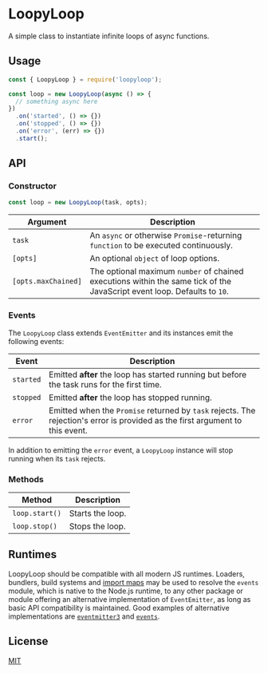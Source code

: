 
# LoopyLoop

A simple class to instantiate infinite loops of async functions.

## Usage

```js
const { LoopyLoop } = require('loopyloop');

const loop = new LoopyLoop(async () => {
  // something async here
})
  .on('started', () => {})
  .on('stopped', () => {})
  .on('error', (err) => {})
  .start();
```

## API

### Constructor

```js
const loop = new LoopyLoop(task, opts);
```

| Argument            | Description                                                                                                              |
| ------------------- | ------------------------------------------------------------------------------------------------------------------------ |
| `task`              | An `async` or otherwise `Promise`-returning `function` to be executed continuously.                                      |
| `[opts]`            | An optional `object` of loop options.                                                                                    |
| `[opts.maxChained]` | The optional maximum `number` of chained executions within the same tick of the JavaScript event loop. Defaults to `10`. |

### Events

The `LoopyLoop` class extends `EventEmitter` and its instances emit the following events:

| Event      | Description                                                                                                                   |
| ---------- |-------------------------------------------------------------------------------------------------------------------------------|
| `started`  | Emitted **after** the loop has started running but before the task runs for the first time.                                   |
| `stopped`  | Emitted **after** the loop has stopped running.                                                                               |
| `error`    | Emitted when the `Promise` returned by `task` rejects. The rejection's error is provided as the first argument to this event. |

In addition to emitting the `error` event, a `LoopyLoop` instance will stop running when its `task` rejects.

### Methods

| Method           | Description       |
|------------------|-------------------|
| `loop.start()`   | Starts the loop.  |
| `loop.stop()`    | Stops the loop.   |

## Runtimes

LoopyLoop should be compatible with all modern JS runtimes. Loaders, bundlers,
build systems and [import maps][r2] may be used to resolve the `events` module,
which is native to the Node.js runtime, to any other package or module offering
an alternative implementation of `EventEmitter`, as long as basic API
compatibility is maintained. Good examples of alternative implementations are
[`eventmitter3`][r1] and [`events`][r3].

[r1]: https://www.npmjs.com/package/eventemitter3
[r2]: https://developer.mozilla.org/en-US/docs/Web/HTML/Element/script/type/importmap
[r3]: https://www.npmjs.com/package/events

## License

[MIT](./LICENSE.md)
